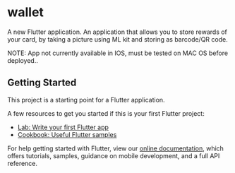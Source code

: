 # wallet

A new Flutter application.
An application that allows you to store rewards of your card, by taking a picture using ML kit and storing as barcode/QR code.


NOTE: App not currently available in IOS, must be tested on MAC OS before deployed..

## Getting Started

This project is a starting point for a Flutter application.

A few resources to get you started if this is your first Flutter project:

- [Lab: Write your first Flutter app](https://flutter.dev/docs/get-started/codelab)
- [Cookbook: Useful Flutter samples](https://flutter.dev/docs/cookbook)

For help getting started with Flutter, view our
[online documentation](https://flutter.dev/docs), which offers tutorials,
samples, guidance on mobile development, and a full API reference.
